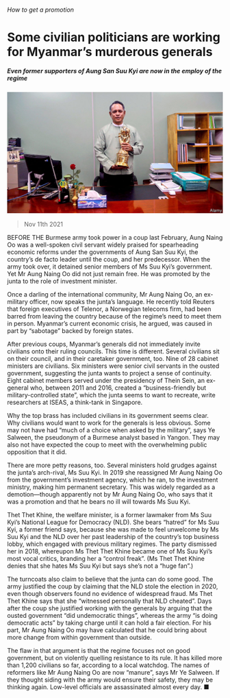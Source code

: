 ###### How to get a promotion

# Some civilian politicians are working for Myanmar’s murderous generals 

##### Even former supporters of Aung San Suu Kyi are now in the employ of the regime 

![image](images/20211113_asp501.jpg) 

> Nov 11th 2021 

BEFORE THE Burmese army took power in a coup last February, Aung Naing Oo was a well-spoken civil servant widely praised for spearheading economic reforms under the governments of Aung San Suu Kyi, the country’s de facto leader until the coup, and her predecessor. When the army took over, it detained senior members of Ms Suu Kyi’s government. Yet Mr Aung Naing Oo did not just remain free. He was promoted by the junta to the role of investment minister.

Once a darling of the international community, Mr Aung Naing Oo, an ex-military officer, now speaks the junta’s language. He recently told Reuters that foreign executives of Telenor, a Norwegian telecoms firm, had been barred from leaving the country because of the regime’s need to meet them in person. Myanmar’s current economic crisis, he argued, was caused in part by “sabotage” backed by foreign states.


After previous coups, Myanmar’s generals did not immediately invite civilians onto their ruling councils. This time is different. Several civilians sit on their council, and in their caretaker government, too. Nine of 28 cabinet ministers are civilians. Six ministers were senior civil servants in the ousted government, suggesting the junta wants to project a sense of continuity. Eight cabinet members served under the presidency of Thein Sein, an ex-general who, between 2011 and 2016, created a “business-friendly but military-controlled state”, which the junta seems to want to recreate, write researchers at ISEAS, a think-tank in Singapore.

Why the top brass has included civilians in its government seems clear. Why civilians would want to work for the generals is less obvious. Some may not have had “much of a choice when asked by the military”, says Ye Salween, the pseudonym of a Burmese analyst based in Yangon. They may also not have expected the coup to meet with the overwhelming public opposition that it did.

There are more petty reasons, too. Several ministers hold grudges against the junta’s arch-rival, Ms Suu Kyi. In 2019 she reassigned Mr Aung Naing Oo from the government’s investment agency, which he ran, to the investment ministry, making him permanent secretary. This was widely regarded as a demotion—though apparently not by Mr Aung Naing Oo, who says that it was a promotion and that he bears no ill will towards Ms Suu Kyi.

Thet Thet Khine, the welfare minister, is a former lawmaker from Ms Suu Kyi’s National League for Democracy (NLD). She bears “hatred” for Ms Suu Kyi, a former friend says, because she was made to feel unwelcome by Ms Suu Kyi and the NLD over her past leadership of the country’s top business lobby, which engaged with previous military regimes. The party dismissed her in 2018, whereupon Ms Thet Thet Khine became one of Ms Suu Kyi’s most vocal critics, branding her a “control freak”. (Ms Thet Thet Khine denies that she hates Ms Suu Kyi but says she’s not a “huge fan”.)

The turncoats also claim to believe that the junta can do some good. The army justified the coup by claiming that the NLD stole the election in 2020, even though observers found no evidence of widespread fraud. Ms Thet Thet Khine says that she “witnessed personally that NLD cheated”. Days after the coup she justified working with the generals by arguing that the ousted government “did undemocratic things”, whereas the army “is doing democratic acts” by taking charge until it can hold a fair election. For his part, Mr Aung Naing Oo may have calculated that he could bring about more change from within government than outside.

The flaw in that argument is that the regime focuses not on good government, but on violently quelling resistance to its rule. It has killed more than 1,200 civilians so far, according to a local watchdog. The names of reformers like Mr Aung Naing Oo are now “manure”, says Mr Ye Salween. If they thought siding with the army would ensure their safety, they may be thinking again. Low-level officials are assassinated almost every day. ■

